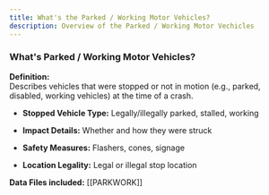 ```yaml
---
title: What's the Parked / Working Motor Vehicles?
description: Overview of the Parked / Working Motor Vechicles
---
```

### **What's Parked / Working Motor Vehicles?**

**Definition:**  
Describes vehicles that were stopped or not in motion (e.g., parked, disabled, working vehicles) at the time of a crash.

- **Stopped Vehicle Type:** Legally/illegally parked, stalled, working
    
- **Impact Details:** Whether and how they were struck
    
- **Safety Measures:** Flashers, cones, signage
    
- **Location Legality:** Legal or illegal stop location
    

**Data Files included:** [[PARKWORK]]